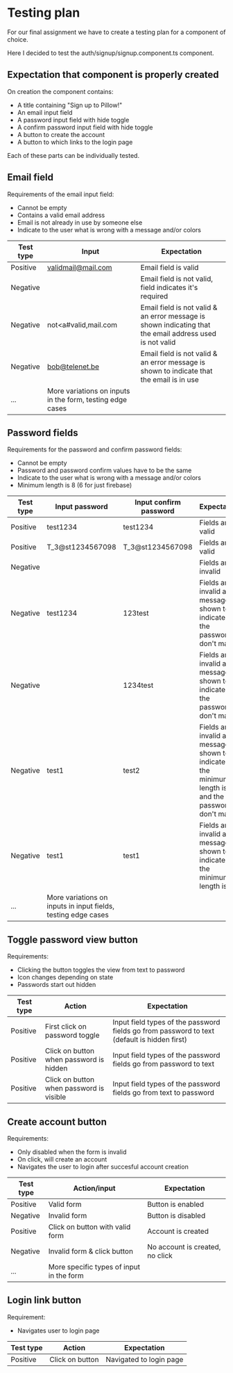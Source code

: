# Testing plan

For our final assignment we have to create a testing plan for a component of choice.

Here I decided to test the auth/signup/signup.component.ts component.

## Expectation that component is properly created

On creation the component contains:
- A title containing "Sign up to Pillow!"
- An email input field
- A password input field with hide toggle
- A confirm password input field with hide toggle
- A button to create the account
- A button to which links to the login page

Each of these parts can be individually tested.

## Email field

Requirements of the email input field:
- Cannot be empty
- Contains a valid email address
- Email is not already in use by someone else
- Indicate to the user what is wrong with a message and/or colors

| Test type | Input | Expectation |
|---|---|---|
| Positive | validmail@mail.com | Email field is valid |
| Negative | | Email field is not valid, field indicates it's required |
| Negative | not<a#valid,mail.com | Email field is not valid & an error message is shown indicating that the email address used is not valid |
| Negative | bob@telenet.be | Email field is not valid & an error message is shown to indicate that the email is in use |
| ... | More variations on inputs in the form, testing edge cases | |

## Password fields

Requirements for the password and confirm password fields:
- Cannot be empty
- Password and password confirm values have to be the same
- Indicate to the user what is wrong with a message and/or colors
- Minimum length is 8 (6 for just firebase)

| Test type | Input password | Input confirm password | Expectation |
|---|---|---|---|
| Positive | test1234 | test1234 | Fields are valid |
| Positive | T_3@st1234567098 | T_3@st1234567098 | Fields are valid |
| Negative | | | Fields are invalid |
| Negative | test1234 | 123test | Fields are invalid and message is shown to indicate that the passwords don't match |
| Negative | | 1234test | Fields are invalid and message is shown to indicate that the passwords don't match |
| Negative | test1 | test2 | Fields are invalid and message is shown to indicate that the minimum length is 8 and the passwords don't match |
| Negative | test1 | test1 | Fields are invalid and message is shown to indicate that the minimum length is 8 |
| ... | More variations on inputs in input fields, testing edge cases | |

## Toggle password view button

Requirements:
- Clicking the button toggles the view from text to password
- Icon changes depending on state
- Passwords start out hidden

| Test type | Action | Expectation |
|---|---|---|
| Positive | First click on password toggle | Input field types of the password fields go from password to text (default is hidden first) |
| Positive | Click on button when password is hidden | Input field types of the password fields go from password to text |
| Positive | Click on button when password is visible | Input field types of the password fields go from text to password |

## Create account button

Requirements:
- Only disabled when the form is invalid
- On click, will create an account
- Navigates the user to login after succesful account creation

| Test type | Action/input | Expectation |
|---|---|---|
| Positive | Valid form | Button is enabled |
| Negative | Invalid form | Button is disabled |
| Positive | Click on button with valid form | Account is created |
| Negative | Invalid form & click button | No account is created, no click |
| ... | More specific types of input in the form | |

## Login link button

Requirement:
- Navigates user to login page

| Test type | Action | Expectation |
|---|---|---|
| Positive | Click on button | Navigated to login page |

